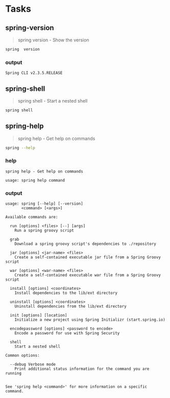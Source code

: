 # Tasks

## spring-version

> spring version - Show the version

```bash
spring  version
```

### output

```plain
Spring CLI v2.3.5.RELEASE
```

## spring-shell

> spring shell - Start a nested shell

```bash
spring shell
```

## spring-help

> spring help - Get help on commands

```bash
spring --help
```

### help

```plain
spring help - Get help on commands

usage: spring help command
```

### output

```plain
usage: spring [--help] [--version] 
       <command> [<args>]

Available commands are:

  run [options] <files> [--] [args]
    Run a spring groovy script

  grab                
    Download a spring groovy script's dependencies to ./repository

  jar [options] <jar-name> <files>
    Create a self-contained executable jar file from a Spring Groovy script

  war [options] <war-name> <files>
    Create a self-contained executable war file from a Spring Groovy script

  install [options] <coordinates>
    Install dependencies to the lib/ext directory

  uninstall [options] <coordinates>
    Uninstall dependencies from the lib/ext directory

  init [options] [location]
    Initialize a new project using Spring Initializr (start.spring.io)

  encodepassword [options] <password to encode>
    Encode a password for use with Spring Security

  shell                
    Start a nested shell

Common options:

  --debug Verbose mode   
    Print additional status information for the command you are running


See 'spring help <command>' for more information on a specific command.
```

